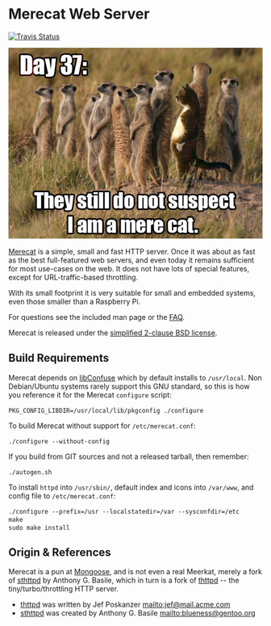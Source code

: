Merecat Web Server
==================
[![Travis Status][]][Travis]

![I am only a mere cat web server](www/img/merecat.jpg "Day 37!")

[Merecat][] is a simple, small and fast HTTP server.  Once it was about
as fast as the best full-featured web servers, and even today it remains
sufficient for most use-cases on the web.  It does not have lots of
special features, except for URL-traffic-based throttling.

With its small footprint it is very suitable for small and embedded
systems, even those smaller than a Raspberry Pi.

For questions see the included man page or the [FAQ][].

Merecat is released under the [simplified 2-clause BSD license][license].


Build Requirements
------------------

Merecat depends on [libConfuse](https://github.com/martinh/libconfuse/)
which by default installs to `/usr/local`.  Non Debian/Ubuntu systems
rarely support this GNU standard, so this is how you reference it for
the Merecat `configure` script:

    PKG_CONFIG_LIBDIR=/usr/local/lib/pkgconfig ./configure

To build Merecat without support for `/etc/merecat.conf`:

    ./configure --without-config

If you build from GIT sources and not a released tarball, then remember:

    ./autogen.sh

To install `httpd` into `/usr/sbin/`, default index and icons into
`/var/www`, and config file to `/etc/merecat.conf`:

    ./configure --prefix=/usr --localstatedir=/var --sysconfdir=/etc
    make
    sudo make install


Origin & References
-------------------

Merecat is a pun at [Mongoose][], and is not even a real Meerkat, merely
a fork of [sthttpd][] by Anthony G. Basile, which in turn is a fork of
[thttpd][] -- the tiny/turbo/throttling HTTP server.

* [thttpd][] was written by Jef Poskanzer <mailto:jef@mail.acme.com>
* [sthttpd][] was created by Anthony G. Basile <mailto:blueness@gentoo.org>


[Merecat]:       https://github.com/troglobit/merecat/
[license]:       https://github.com/troglobit/merecat/blob/master/LICENSE
[Mongoose]:      https://github.com/cesanta/mongoose
[FAQ]:           http://halplant.com:2001/server/thttpd_FAQ.html
[thttpd]:        http://www.acme.com/software/thttpd/
[sthttpd]:       https://github.com/blueness/sthttpd/
[Travis]:        https://travis-ci.org/troglobit/merecat
[Travis Status]: https://travis-ci.org/troglobit/merecat.png?branch=master

<!--
  -- Local Variables:
  -- mode: markdown
  -- End:
  -->
